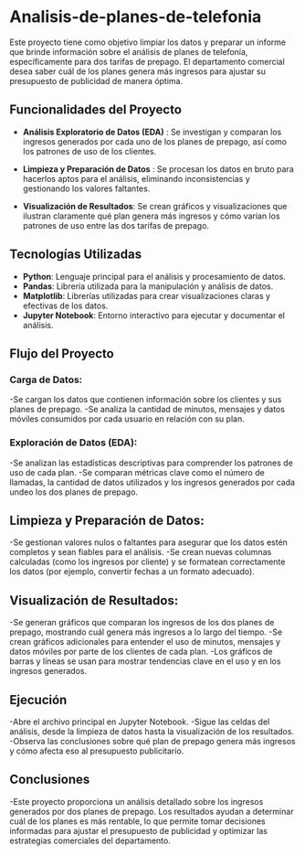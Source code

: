 # Analisis-de-planes-de-telefonia

Este proyecto tiene como objetivo limpiar los datos y preparar un informe que brinde información sobre el análisis de planes de telefonía, específicamente para dos tarifas de prepago. El departamento comercial desea saber cuál de los planes genera más ingresos para ajustar su presupuesto de publicidad de manera óptima.

## Funcionalidades del Proyecto

- **Análisis Exploratorio de Datos (EDA)** :
   Se investigan y comparan los ingresos generados por cada uno de los planes de prepago, así como los patrones de uso de los clientes.
- **Limpieza y Preparación de Datos** :
   Se procesan los datos en bruto para hacerlos aptos para el análisis, eliminando inconsistencias y gestionando los valores faltantes.
  
- **Visualización de Resultados**:
   Se crean gráficos y visualizaciones que ilustran claramente qué plan genera más ingresos y cómo varían los patrones de uso entre las dos tarifas de prepago.


## Tecnologías Utilizadas

- **Python**: Lenguaje principal para el análisis y procesamiento de datos.
- **Pandas**: Librería utilizada para la manipulación y análisis de datos.
- **Matplotlib**: Librerías utilizadas para crear visualizaciones claras y efectivas de los datos.
- **Jupyter Notebook**: Entorno interactivo para ejecutar y documentar el análisis.

## Flujo del Proyecto

### Carga de Datos:
-Se cargan los datos que contienen información sobre los clientes y sus planes de prepago.
-Se analiza la cantidad de minutos, mensajes y datos móviles consumidos por cada usuario en relación con su plan.
### Exploración de Datos (EDA):
-Se analizan las estadísticas descriptivas para comprender los patrones de uso de cada plan.
-Se comparan métricas clave como el número de llamadas, la cantidad de datos utilizados y los ingresos generados por cada undeo  los dos planes de prepago.

## Limpieza y Preparación de Datos:

-Se gestionan valores nulos o faltantes para asegurar que los datos estén completos y sean fiables para el análisis.
-Se crean nuevas columnas calculadas (como los ingresos por cliente) y se formatean correctamente los datos (por ejemplo, convertir fechas a un formato adecuado).

## Visualización de Resultados:

-Se generan gráficos que comparan los ingresos de los dos planes de prepago, mostrando cuál genera más ingresos a lo largo del tiempo.
-Se crean gráficos adicionales para entender el uso de minutos, mensajes y datos móviles por parte de los clientes de cada plan.
-Los gráficos de barras y líneas se usan para mostrar tendencias clave en el uso y en los ingresos generados.

## Ejecución
-Abre el archivo principal en Jupyter Notebook.
-Sigue las celdas del análisis, desde la limpieza de datos hasta la visualización de los resultados.
-Observa las conclusiones sobre qué plan de prepago genera más ingresos y cómo afecta eso al presupuesto publicitario.

## Conclusiones
-Este proyecto proporciona un análisis detallado sobre los ingresos generados por dos planes de prepago. Los resultados ayudan a determinar cuál de los planes es más rentable, lo que permite tomar decisiones informadas para ajustar el presupuesto de publicidad y optimizar las estrategias comerciales del departamento.

